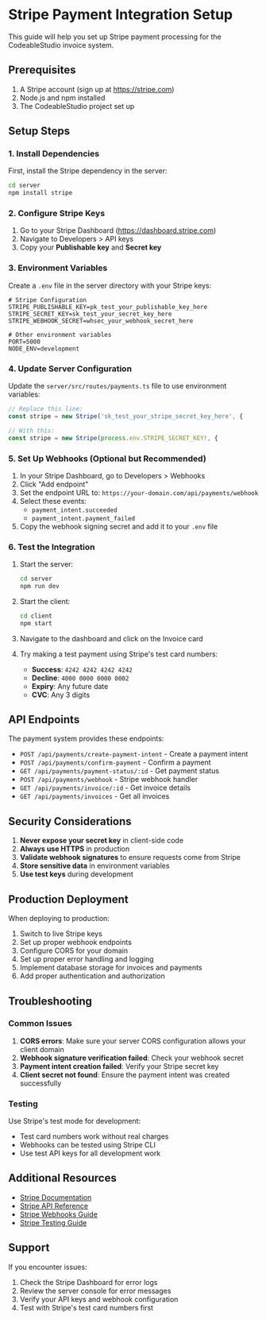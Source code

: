 # Stripe Payment Integration Setup

This guide will help you set up Stripe payment processing for the CodeableStudio invoice system.

## Prerequisites

1. A Stripe account (sign up at https://stripe.com)
2. Node.js and npm installed
3. The CodeableStudio project set up

## Setup Steps

### 1. Install Dependencies

First, install the Stripe dependency in the server:

```bash
cd server
npm install stripe
```

### 2. Configure Stripe Keys

1. Go to your Stripe Dashboard (https://dashboard.stripe.com)
2. Navigate to Developers > API keys
3. Copy your **Publishable key** and **Secret key**

### 3. Environment Variables

Create a `.env` file in the server directory with your Stripe keys:

```env
# Stripe Configuration
STRIPE_PUBLISHABLE_KEY=pk_test_your_publishable_key_here
STRIPE_SECRET_KEY=sk_test_your_secret_key_here
STRIPE_WEBHOOK_SECRET=whsec_your_webhook_secret_here

# Other environment variables
PORT=5000
NODE_ENV=development
```

### 4. Update Server Configuration

Update the `server/src/routes/payments.ts` file to use environment variables:

```typescript
// Replace this line:
const stripe = new Stripe('sk_test_your_stripe_secret_key_here', {

// With this:
const stripe = new Stripe(process.env.STRIPE_SECRET_KEY!, {
```

### 5. Set Up Webhooks (Optional but Recommended)

1. In your Stripe Dashboard, go to Developers > Webhooks
2. Click "Add endpoint"
3. Set the endpoint URL to: `https://your-domain.com/api/payments/webhook`
4. Select these events:
   - `payment_intent.succeeded`
   - `payment_intent.payment_failed`
5. Copy the webhook signing secret and add it to your `.env` file

### 6. Test the Integration

1. Start the server:
   ```bash
   cd server
   npm run dev
   ```

2. Start the client:
   ```bash
   cd client
   npm start
   ```

3. Navigate to the dashboard and click on the Invoice card
4. Try making a test payment using Stripe's test card numbers:
   - **Success**: `4242 4242 4242 4242`
   - **Decline**: `4000 0000 0000 0002`
   - **Expiry**: Any future date
   - **CVC**: Any 3 digits

## API Endpoints

The payment system provides these endpoints:

- `POST /api/payments/create-payment-intent` - Create a payment intent
- `POST /api/payments/confirm-payment` - Confirm a payment
- `GET /api/payments/payment-status/:id` - Get payment status
- `POST /api/payments/webhook` - Stripe webhook handler
- `GET /api/payments/invoice/:id` - Get invoice details
- `GET /api/payments/invoices` - Get all invoices

## Security Considerations

1. **Never expose your secret key** in client-side code
2. **Always use HTTPS** in production
3. **Validate webhook signatures** to ensure requests come from Stripe
4. **Store sensitive data** in environment variables
5. **Use test keys** during development

## Production Deployment

When deploying to production:

1. Switch to live Stripe keys
2. Set up proper webhook endpoints
3. Configure CORS for your domain
4. Set up proper error handling and logging
5. Implement database storage for invoices and payments
6. Add proper authentication and authorization

## Troubleshooting

### Common Issues

1. **CORS errors**: Make sure your server CORS configuration allows your client domain
2. **Webhook signature verification failed**: Check your webhook secret
3. **Payment intent creation failed**: Verify your Stripe secret key
4. **Client secret not found**: Ensure the payment intent was created successfully

### Testing

Use Stripe's test mode for development:
- Test card numbers work without real charges
- Webhooks can be tested using Stripe CLI
- Use test API keys for all development work

## Additional Resources

- [Stripe Documentation](https://stripe.com/docs)
- [Stripe API Reference](https://stripe.com/docs/api)
- [Stripe Webhooks Guide](https://stripe.com/docs/webhooks)
- [Stripe Testing Guide](https://stripe.com/docs/testing)

## Support

If you encounter issues:
1. Check the Stripe Dashboard for error logs
2. Review the server console for error messages
3. Verify your API keys and webhook configuration
4. Test with Stripe's test card numbers first 